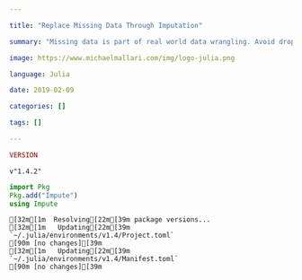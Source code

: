 ```yaml
---

title: "Replace Missing Data Through Imputation"

summary: "Missing data is part of real world data wrangling. Avoid dropping valuable observations by using Impute.jl."

image: https://www.michaelmallari.com/img/logo-julia.png

language: Julia

date: 2019-02-09

categories: []

tags: []

---
```



```julia
VERSION
```




    v"1.4.2"




```julia
import Pkg
Pkg.add("Impute")
using Impute
```

    [32m[1m  Resolving[22m[39m package versions...
    [32m[1m   Updating[22m[39m `~/.julia/environments/v1.4/Project.toml`
    [90m [no changes][39m
    [32m[1m   Updating[22m[39m `~/.julia/environments/v1.4/Manifest.toml`
    [90m [no changes][39m

